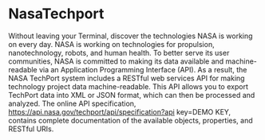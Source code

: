 # NasaTechport

Without leaving your Terminal, discover the technologies NASA is working on every day.
NASA is working on technologies for propulsion, nanotechnology, robots, and human health.
To better serve its user communities, NASA is committed to making its data available and machine-readable via an Application Programming Interface (API).
As a result, the NASA TechPort system includes a RESTful web services API for making technology project data machine-readable.
This API allows you to export TechPort data into XML or JSON format, which can then be processed and analyzed.
The online API specification, https://api.nasa.gov/techport/api/specification?api key=DEMO KEY, contains
complete documentation of the available objects, properties, and RESTful URIs.
